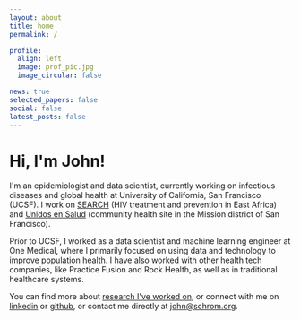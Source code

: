 ```yaml
---
layout: about
title: home
permalink: /

profile:
  align: left
  image: prof_pic.jpg
  image_circular: false 

news: true
selected_papers: false
social: false 
latest_posts: false
---
```


# Hi, I'm John!

I'm an epidemiologist and data scientist, currently working on infectious diseases and global health at University of California, San Francisco (UCSF). I work on [SEARCH](https://www.searchendaids.com) (HIV treatment and prevention in East Africa) and [Unidos en Salud](https://www.unitedinhealth.org) (community health site in the Mission district of San Francisco).

Prior to UCSF, I worked as a data scientist and machine learning engineer at One Medical, where I primarily focused on using data and technology to improve population health. I have also worked with other health tech companies, like Practice Fusion and Rock Health, as well as in traditional healthcare systems.

You can find more about [research I've worked on](/research), or connect with me on [linkedin](http://linkedin.com/in/johnschrom/) or [github](http://github.com/johnschrom), or contact me directly at [john@schrom.org](mailto:john@schrom.org).